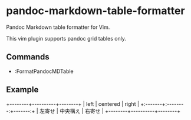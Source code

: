 # pandoc-markdown-table-formatter

Pandoc Markdown table formatter for Vim.  

This vim plugin supports pandoc grid tables only.

## Commands

* :FormatPandocMDTable

## Example

+--------+----------+--------+
| left   | centered | right  |
+:-------+:--------:+-------:+
| 左寄せ | 中央構え | 右寄せ |
+--------+----------+--------+
